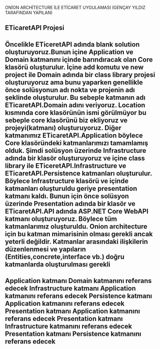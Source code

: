 ONİON ARCHİTECTURE İLE ETİCARET UYGULAMASI (GENÇAY YILDIZ TARAFINDAN YAPILAN)

ETicaretAPI Projesi
--------------------------
Öncelikle ETiceretAPI adında blank solution oluşturuyoruz.Bunun içine Application ve Domain katmanını içinde barındıracak olan Core klasörü oluşturulur. İçine add komutu ve new project ile Domain adında bir class library projesi oluşturuyoruz ama bunu yaparken genellikle önce solüsyonun adı nokta ve projenin adı şeklinde oluşturulur. Bu sebeple katmanın adı ETicaretAPI.Domain adını veriyoruz. Location kısmında core klasörünün ismi görülmüyor bu sebeple core klasörünü biz ekliyoruz ve projeyi(katmanı) oluşturuyoruz. Diğer katmanımız ETicaretAPI.Application böylece Core klasöründeki katmanlarımızı tamamlamış olduk. Şimdi solüsyon üzerinde Infrastructure adında bir klasör oluşturuyoruz ve içine class library ile ETiceretAPI.Infrastructure ve ETicaretAPI.Persistence katmanları oluşturulur. Böylece Infrastructure klasörü ve içinde katmanları oluşturuldu geriye presentation katmanı kaldı. Bunun için önce solüsyon üzerinde Presentation adında bir klasör ve ETicaretAPI.API adında ASP.NET Core WebAPI katmanı oluşturuyoruz. Böylece tüm katmanlarımız oluşturuldu. Onion architecture için bu katman mimarisinin olması gerekli ancak yeterli değildir. Katmanlar arasındaki ilişkilerin düzenlenmesi ve yapıların (Entities,concrete,interface vb.) doğru katmanlarda oluşturulması gerekli
--------------------------------------
Application katmanı Domain katmanını referans edecek
Infrastructure katmanı Application katmanını referans edecek
Persistence katmanı Application katmanını referans edecek
Presentation katmanı Application katmanını referans edecek
Presentation katmanı Infrastructure katmanını referans edecek
Presentation katmanı Persistence katmanını referans edecek
----------------------------------------



